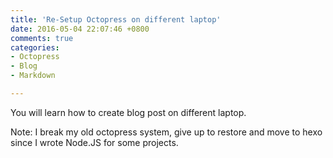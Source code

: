 ```yaml
---
title: 'Re-Setup Octopress on different laptop'
date: 2016-05-04 22:07:46 +0800
comments: true
categories: 
- Octopress
- Blog
- Markdown

---
```

You will learn how to create blog post on different laptop.

Note: I break my old octopress system, give up to restore and move to hexo since I wrote Node.JS for some projects.
